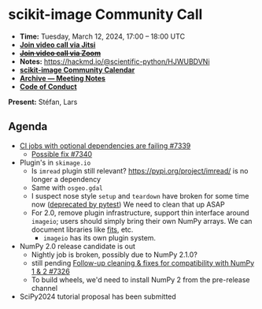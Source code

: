 # scikit-image Community Call

- **Time:** Tuesday, March 12, 2024, 17:00 – 18:00 UTC
- **[Join video call via Jitsi](https://meet.evolix.org/skimage-meeting)**
- ~~**[Join video call via Zoom](https://us06web.zoom.us/j/88060567580?pwd=THRpaWFnSFNwK0Fycy9FVk5RYnV5UT09)**~~
- **Notes:** https://hackmd.io/@scientific-python/HJWUBDVNi
- **[scikit-image Community Calendar](https://scientific-python.org/calendars/skimage.ics)**
- **[Archive — Meeting Notes](https://github.com/scikit-image/meeting-notes)**
- **[Code of Conduct](https://scikit-image.org/docs/stable/conduct/code_of_conduct.html)**

**Present:** Stéfan, Lars

## Agenda

- [CI jobs with optional dependencies are failing #7339](https://github.com/scikit-image/scikit-image/issues/7339)
  - [Possible fix #7340](https://github.com/scikit-image/scikit-image/pull/7340)
- Plugin's in `skimage.io`
  - Is `imread` plugin still relevant? 
    https://pypi.org/project/imread/ is no longer a dependency
  - Same with `osgeo.gdal`
  - I suspect nose style `setup` and `teardown` have broken for some time now ([deprecated by pytest](https://docs.pytest.org/en/latest/changelog.html#id179))
    We need to clean that up ASAP
  - For 2.0, remove plugin infrastructure, support thin interface around `imageio`; users should simply bring their own NumPy arrays. We can document libraries like [fits](https://docs.astropy.org/en/stable/io/fits/index.html), etc.
  	- `imageio` has its own plugin system.
- NumPy 2.0 release candidate is out
  - Nightly job is broken, possibly due to NumPy 2.1.0?
  - still pending [Follow-up cleaning & fixes for compatibility with NumPy 1 & 2 #7326](https://github.com/scikit-image/scikit-image/pull/7326)
  - To build wheels, we'd need to install NumPy 2 from the pre-release channel
- SciPy2024 tutorial proposal has been submitted
